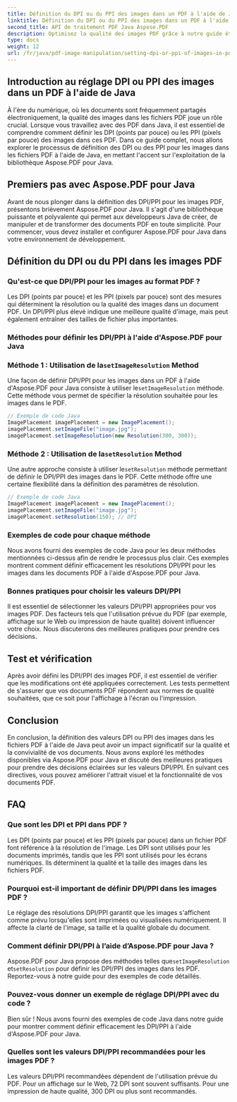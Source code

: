 ```yaml
---
title: Définition du DPI ou du PPI des images dans un PDF à l'aide de Java
linktitle: Définition du DPI ou du PPI des images dans un PDF à l'aide de Java
second_title: API de traitement PDF Java Aspose.PDF
description: Optimisez la qualité des images PDF grâce à notre guide étape par étape sur la définition des DPI/PPI dans les PDF à l'aide de Java. Découvrez comment améliorer vos documents pour l'impression et l'affichage numérique.
type: docs
weight: 12
url: /fr/java/pdf-image-manipulation/setting-dpi-or-ppi-of-images-in-pdf-using-java/
---
```


## Introduction au réglage DPI ou PPI des images dans un PDF à l'aide de Java

À l'ère du numérique, où les documents sont fréquemment partagés électroniquement, la qualité des images dans les fichiers PDF joue un rôle crucial. Lorsque vous travaillez avec des PDF dans Java, il est essentiel de comprendre comment définir les DPI (points par pouce) ou les PPI (pixels par pouce) des images dans ces PDF. Dans ce guide complet, nous allons explorer le processus de définition des DPI ou des PPI pour les images dans les fichiers PDF à l'aide de Java, en mettant l'accent sur l'exploitation de la bibliothèque Aspose.PDF pour Java.

## Premiers pas avec Aspose.PDF pour Java

Avant de nous plonger dans la définition des DPI/PPI pour les images PDF, présentons brièvement Aspose.PDF pour Java. Il s'agit d'une bibliothèque puissante et polyvalente qui permet aux développeurs Java de créer, de manipuler et de transformer des documents PDF en toute simplicité. Pour commencer, vous devez installer et configurer Aspose.PDF pour Java dans votre environnement de développement.

## Définition du DPI ou du PPI dans les images PDF

### Qu'est-ce que DPI/PPI pour les images au format PDF ?

Les DPI (points par pouce) et les PPI (pixels par pouce) sont des mesures qui déterminent la résolution ou la qualité des images dans un document PDF. Un DPI/PPI plus élevé indique une meilleure qualité d'image, mais peut également entraîner des tailles de fichier plus importantes.

### Méthodes pour définir les DPI/PPI à l'aide d'Aspose.PDF pour Java

###  Méthode 1 : Utilisation de la`setImageResolution` Method

 Une façon de définir DPI/PPI pour les images dans un PDF à l'aide d'Aspose.PDF pour Java consiste à utiliser le`setImageResolution` méthode. Cette méthode vous permet de spécifier la résolution souhaitée pour les images dans le PDF.

```java
// Exemple de code Java
ImagePlacement imagePlacement = new ImagePlacement();
imagePlacement.setImageFile("image.jpg");
imagePlacement.setImageResolution(new Resolution(300, 300));
```

###  Méthode 2 : Utilisation de la`setResolution` Method

 Une autre approche consiste à utiliser le`setResolution` méthode permettant de définir le DPI/PPI des images dans le PDF. Cette méthode offre une certaine flexibilité dans la définition des paramètres de résolution.

```java
// Exemple de code Java
ImagePlacement imagePlacement = new ImagePlacement();
imagePlacement.setImageFile("image.jpg");
imagePlacement.setResolution(150); // DPI
```

### Exemples de code pour chaque méthode

Nous avons fourni des exemples de code Java pour les deux méthodes mentionnées ci-dessus afin de rendre le processus plus clair. Ces exemples montrent comment définir efficacement les résolutions DPI/PPI pour les images dans les documents PDF à l'aide d'Aspose.PDF pour Java.

### Bonnes pratiques pour choisir les valeurs DPI/PPI

Il est essentiel de sélectionner les valeurs DPI/PPI appropriées pour vos images PDF. Des facteurs tels que l'utilisation prévue du PDF (par exemple, affichage sur le Web ou impression de haute qualité) doivent influencer votre choix. Nous discuterons des meilleures pratiques pour prendre ces décisions.

## Test et vérification

Après avoir défini les DPI/PPI des images PDF, il est essentiel de vérifier que les modifications ont été appliquées correctement. Les tests permettent de s'assurer que vos documents PDF répondent aux normes de qualité souhaitées, que ce soit pour l'affichage à l'écran ou l'impression.

## Conclusion

En conclusion, la définition des valeurs DPI ou PPI des images dans les fichiers PDF à l'aide de Java peut avoir un impact significatif sur la qualité et la convivialité de vos documents. Nous avons exploré les méthodes disponibles via Aspose.PDF pour Java et discuté des meilleures pratiques pour prendre des décisions éclairées sur les valeurs DPI/PPI. En suivant ces directives, vous pouvez améliorer l'attrait visuel et la fonctionnalité de vos documents PDF.

## FAQ

### Que sont les DPI et PPI dans PDF ?

Les DPI (points par pouce) et les PPI (pixels par pouce) dans un fichier PDF font référence à la résolution de l'image. Les DPI sont utilisés pour les documents imprimés, tandis que les PPI sont utilisés pour les écrans numériques. Ils déterminent la qualité et la taille des images dans les fichiers PDF.

### Pourquoi est-il important de définir DPI/PPI dans les images PDF ?

Le réglage des résolutions DPI/PPI garantit que les images s'affichent comme prévu lorsqu'elles sont imprimées ou visualisées numériquement. Il affecte la clarté de l'image, sa taille et la qualité globale du document.

### Comment définir DPI/PPI à l’aide d’Aspose.PDF pour Java ?

 Aspose.PDF pour Java propose des méthodes telles que`setImageResolution` et`setResolution` pour définir les DPI/PPI des images dans les PDF. Reportez-vous à notre guide pour des exemples de code détaillés.

### Pouvez-vous donner un exemple de réglage DPI/PPI avec du code ?

Bien sûr ! Nous avons fourni des exemples de code Java dans notre guide pour montrer comment définir efficacement les DPI/PPI à l'aide d'Aspose.PDF pour Java.

### Quelles sont les valeurs DPI/PPI recommandées pour les images PDF ?

Les valeurs DPI/PPI recommandées dépendent de l'utilisation prévue du PDF. Pour un affichage sur le Web, 72 DPI sont souvent suffisants. Pour une impression de haute qualité, 300 DPI ou plus sont recommandés.